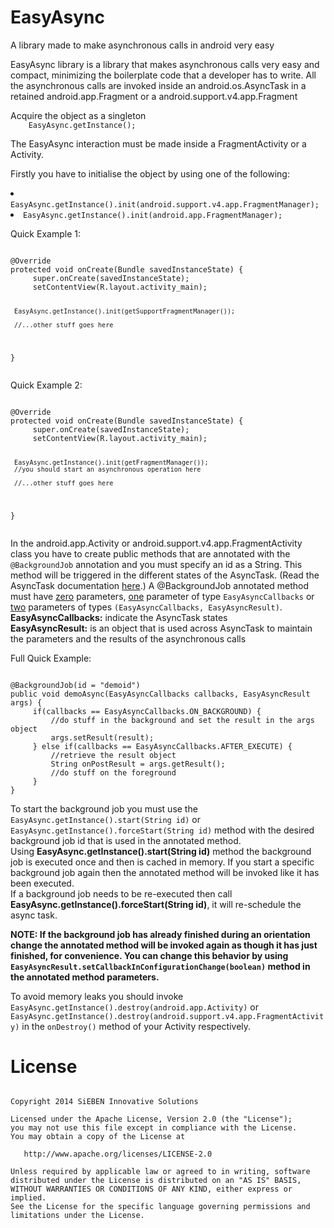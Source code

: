EasyAsync
=========

A library made to make asynchronous calls in android very easy

EasyAsync library is a library that makes asynchronous calls very easy and compact, minimizing the boilerplate
code that a developer has to write. All the asynchronous calls are invoked inside an android.os.AsyncTask in a
retained android.app.Fragment or a android.support.v4.app.Fragment
<p>
Acquire the object as a singleton
<code>
    EasyAsync.getInstance();
</code></p>
The EasyAsync interaction must be made inside a FragmentActivity or a Activity.
<p>
Firstly you have to initialise the object by using one of the following:
<li>
<code>EasyAsync.getInstance().init(android.support.v4.app.FragmentManager);</code>
</li>
<li>
<code>EasyAsync.getInstance().init(android.app.FragmentManager);</code>
</li>
</p>

<p>
Quick Example 1:
<pre><code>
@Override
protected void onCreate(Bundle savedInstanceState) {
     super.onCreate(savedInstanceState);
     setContentView(R.layout.activity_main);

     EasyAsync.getInstance().init(getSupportFragmentManager());

     //...other stuff goes here
}
</code></pre>
</p>

<p>
Quick Example 2:
<pre><code>
@Override
protected void onCreate(Bundle savedInstanceState) {
     super.onCreate(savedInstanceState);
     setContentView(R.layout.activity_main);

     EasyAsync.getInstance().init(getFragmentManager());
     //you should start an asynchronous operation here

     //...other stuff goes here
}
</code></pre>
</p>
<p>
In the android.app.Activity or android.support.v4.app.FragmentActivity class you have to create public methods
that are annotated with the <code>@BackgroundJob</code> annotation and you must specify an id as a String. This method will be triggered in the different states of the AsyncTask. (Read the AsyncTask documentation <a href="http://developer.android.com/reference/android/os/AsyncTask.html">here</a>.)
A @BackgroundJob annotated method must have <u>zero</u> parameters, <u>one</u> parameter of type <code>EasyAsyncCallbacks</code> or <u>two</u> parameters of types <code>(EasyAsyncCallbacks, EasyAsyncResult)</code>.
<br/>
<b>EasyAsyncCallbacks:</b> indicate the AsyncTask states
<br/>
<b>EasyAsyncResult:</b> is an object that is used across AsyncTask to maintain the parameters and the results of the asynchronous calls
</p>
<p>
Full Quick Example:
<pre><code>
@BackgroundJob(id = "demoid")
public void demoAsync(EasyAsyncCallbacks callbacks, EasyAsyncResult<String, String> args) {
     if(callbacks == EasyAsyncCallbacks.ON_BACKGROUND) {
         //do stuff in the background and set the result in the args object
         args.setResult(result);
     } else if(callbacks == EasyAsyncCallbacks.AFTER_EXECUTE) {
         //retrieve the result object
         String onPostResult = args.getResult();
         //do stuff on the foreground
     }
}
</code></pre>
</p>
<p>
To start the background job you must use the <code>EasyAsync.getInstance().start(String id)</code> or <code>EasyAsync.getInstance().forceStart(String id)</code> method with the desired background job id that is used in the annotated method. 
<br/>Using <b>EasyAsync.getInstance().start(String id)</b> method the background job is executed once and then
is cached in memory. If you start a specific background job again then the annotated method will be invoked like it has been executed.
<br/>If a background job needs to be re-executed then call <b>EasyAsync.getInstance().forceStart(String id)</b>, it will re-schedule the async task.
</p>
<p>
<b>NOTE: If the background job has already finished during an orientation change the annotated method will be invoked again as though it has just finished, for convenience. You can change this behavior by using <code>EasyAsyncResult.setCallbackInConfigurationChange(boolean)</code> method in the annotated method parameters.</b>
</p>

<p>
To avoid memory leaks you should invoke <code>EasyAsync.getInstance().destroy(android.app.Activity)</code> or <code>EasyAsync.getInstance().destroy(android.support.v4.app.FragmentActivity)</code>
in the <code>onDestroy()</code> method of your Activity respectively.
</p>

License
=========

<pre><code>
Copyright 2014 SiEBEN Innovative Solutions

Licensed under the Apache License, Version 2.0 (the "License");
you may not use this file except in compliance with the License.
You may obtain a copy of the License at

   http://www.apache.org/licenses/LICENSE-2.0

Unless required by applicable law or agreed to in writing, software
distributed under the License is distributed on an "AS IS" BASIS,
WITHOUT WARRANTIES OR CONDITIONS OF ANY KIND, either express or implied.
See the License for the specific language governing permissions and
limitations under the License.
</code></pre>
